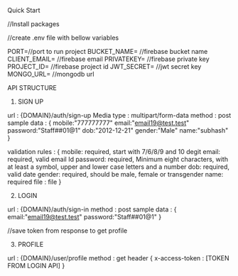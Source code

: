 Quick Start


//Install packages

//create .env file with bellow variables

PORT=//port to run project
BUCKET_NAME= //firebase bucket name
CLIENT_EMAIL= //firebase email
PRIVATEKEY= //firebase private key
PROJECT_ID= //firebase project id
JWT_SECRET= //jwt secret key
MONGO_URL= //mongodb url 


API STRUCTURE 

1. SIGN UP


url : {DOMAIN}/auth/sign-up
Media type :  multipart/form-data
method : post
sample data : {
mobile:"777777777"
email:"email19@test.test"
password:"Staff##01@1"
dob:"2012-12-21"
gender:"Male"
name:"subhash"
}

validation rules : {
mobile: required, start with 7/6/8/9 and 10 degit 
email: required, valid email Id
password: required, Minimum eight characters, with at least a symbol, upper and lower case letters and a number
dob: required, valid date
gender: required, should be male, female or transgender
name: required
file : file 
}


2. LOGIN

url : {DOMAIN}/auth/sign-in
method : post
sample data : {
email:"email19@test.test"
password:"Staff##01@1"
}

//save token from response to get profile

3. PROFILE

url : {DOMAIN}/user/profile
method : get
header {
x-access-token : [TOKEN FROM LOGIN API]
}

